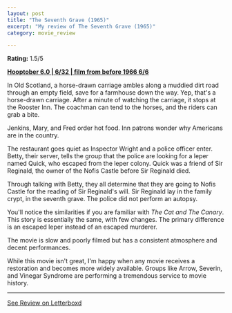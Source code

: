 ```yaml
---
layout: post
title: "The Seventh Grave (1965)"
excerpt: "My review of The Seventh Grave (1965)"
category: movie_review

---
```


**Rating:** 1.5/5

<b><a href="https://boxd.it/pPVYg/detail">Hooptober 6.0 | 6/32 | film from before 1966 6/6</a></b>

In Old Scotland, a horse-drawn carriage ambles along a muddied dirt road through an empty field, save for a farmhouse down the way. Yep, that's a horse-drawn carriage. After a minute of watching the carriage, it stops at the Rooster Inn. The coachman can tend to the horses, and the riders can grab a bite.

Jenkins, Mary, and Fred order hot food. Inn patrons wonder why Americans are in the country.

The restaurant goes quiet as Inspector Wright and a police officer enter. Betty, their server, tells the group that the police are looking for a leper named Quick, who escaped from the leper colony. Quick was a friend of Sir Reginald, the owner of the Nofis Castle before Sir Reginald died.

Through talking with Betty, they all determine that they are going to Nofis Castle for the reading of Sir Reginald's will. Sir Reginald lay in the family crypt, in the seventh grave. The police did not perform an autopsy.

You'll notice the similarities if you are familiar with <i>The Cat and The Canary</i>. This story is essentially the same, with few changes. The primary difference is an escaped leper instead of an escaped murderer.

The movie is slow and poorly filmed but has a consistent atmosphere and decent performances.

While this movie isn't great, I'm happy when any movie receives a restoration and becomes more widely available. Groups like Arrow, Severin, and Vinegar Syndrome are performing a tremendous service to movie history.

<hr>

[See Review on Letterboxd](https://boxd.it/5ZtdJF)

